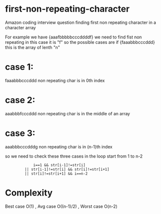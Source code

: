 # first-non-repeating-character
Amazon coding interview question finding first non repeating character in a character array 

For example we have {aaafbbbbbcccddddf}
we need to find fist non repeating in this case it is "f"
so the possible cases are 
if {faaabbbcccddd} this is the array of lenth "n"

# case 1:
faaabbbcccddd
non repeating char is in 0th index 
# case 2:
aaabbbfcccddd
non repeating char is in the middle of an array  
# case 3:
aaabbbcccdddg
non repeating char is in (n-1)th index 

so we need to check these three cases in the loop 
start from 1 to n-2 

                 i==1 && str[i-1]!=str[i] 
             || str[i-1]!=str[i] && str[i]!=str[i+1] 
             || str[i]!=str[i+1] && i==n-2

# Complexity
Best case 
O(1)  ,
Avg  case
O((n-1)/2) ,
Worst case
O(n-2)
